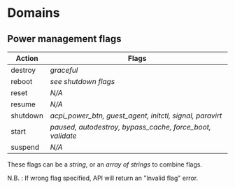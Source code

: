 # Domains
## Power management flags

| Action	| Flags	|
| ------	| -----	|
| destroy	| _graceful_	|
| reboot	| _see shutdown flags_	|
| reset	| _N/A_	|
| resume	| _N/A_	|
| shutdown	| _acpi\_power\_btn, guest_agent, initctl, signal, paravirt_	|
| start	| _paused, autodestroy, bypass\_cache, force_boot, validate_	|
| suspend	| _N/A_	|

These flags can be a _string_, or an _array of strings_ to combine flags.

N.B. : If wrong flag specified, API will return an "Invalid flag" error.